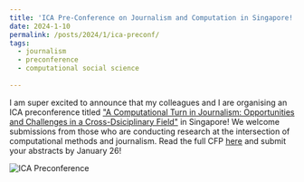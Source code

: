 ```yaml
---
title: 'ICA Pre-Conference on Journalism and Computation in Singapore!'
date: 2024-1-10
permalink: /posts/2024/1/ica-preconf/
tags:
  - journalism
  - preconference
  - computational social science
  
---
```


I am super excited to announce that my colleagues and I are organising an ICA preconference titled ["A Computational Turn in Journalism: Opportunities and Challenges in a Cross-Dsiciplinary Field"](https://fass.nus.edu.sg/cnm/ica-2024/) in Singapore! We welcome submissions from those who are conducting research at the intersection of computational methods and journalism. Read the full CFP [here](https://fass.nus.edu.sg/cnm/ica-2024/) and submit your abstracts by January 26!


![ICA Preconference](/assets/images/ica-preconf.png)



